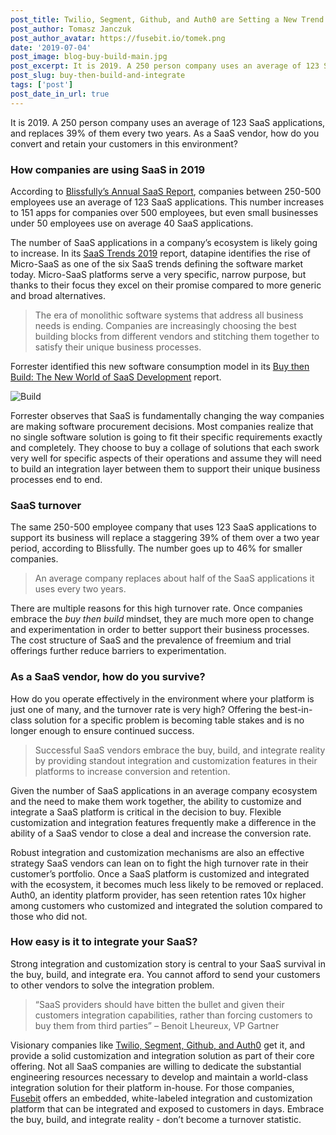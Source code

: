 ```yaml
---
post_title: Twilio, Segment, Github, and Auth0 are Setting a New Trend
post_author: Tomasz Janczuk
post_author_avatar: https://fusebit.io/tomek.png
date: '2019-07-04'
post_image: blog-buy-build-main.jpg
post_excerpt: It is 2019. A 250 person company uses an average of 123 SaaS applications...
post_slug: buy-then-build-and-integrate
tags: ['post']
post_date_in_url: true
---
```


It is 2019. A 250 person company uses an average of 123 SaaS applications, and replaces 39% of them every two years. As a SaaS vendor, how do you convert and retain your customers in this environment?

### How companies are using SaaS in 2019

According to [Blissfully’s Annual SaaS Report](https://www.blissfully.com/saas-trends/2019-annual/), companies between 250-500 employees use an average of 123 SaaS applications. This number increases to 151 apps for companies over 500 employees, but even small businesses under 50 employees use on average 40 SaaS applications.

The number of SaaS applications in a company’s ecosystem is likely going to increase. In its [SaaS Trends 2019](https://www.datapine.com/blog/saas-trends/) report, datapine identifies the rise of Micro-SaaS as one of the six SaaS trends defining the software market today. Micro-SaaS platforms serve a very specific, narrow purpose, but thanks to their focus they excel on their promise compared to more generic and broad alternatives.

> The era of monolithic software systems that address all business needs is ending. Companies are increasingly choosing the best building blocks from different vendors and stitching them together to satisfy their unique business processes.

Forrester identified this new software consumption model in its [Buy then Build: The New World of SaaS Development](https://www.forrester.com/report/Buy+Then+Build+The+New+World+Of+SaaS+Development/-/E-RES143875) report.

![Build](https://fusebit.io/blog-buy-build-workers.jpg 'Build')

Forrester observes that SaaS is fundamentally changing the way companies are making software procurement decisions. Most companies realize that no single software solution is going to fit their specific requirements exactly and completely. They choose to buy a collage of solutions that each swork very well for specific aspects of their operations and assume they will need to build an integration layer between them to support their unique business processes end to end.

### SaaS turnover

The same 250-500 employee company that uses 123 SaaS applications to support its business will replace a staggering 39% of them over a two year period, according to Blissfully. The number goes up to 46% for smaller companies.

> An average company replaces about half of the SaaS applications it uses every two years.

There are multiple reasons for this high turnover rate. Once companies embrace the _buy then build_ mindset, they are much more open to change and experimentation in order to better support their business processes. The cost structure of SaaS and the prevalence of freemium and trial offerings further reduce barriers to experimentation.

### As a SaaS vendor, how do you survive?

How do you operate effectively in the environment where your platform is just one of many, and the turnover rate is very high? Offering the best-in-class solution for a specific problem is becoming table stakes and is no longer enough to ensure continued success.

> Successful SaaS vendors embrace the buy, build, and integrate reality by providing standout integration and customization features in their platforms to increase conversion and retention.

Given the number of SaaS applications in an average company ecosystem and the need to make them work together, the ability to customize and integrate a SaaS platform is critical in the decision to buy. Flexible customization and integration features frequently make a difference in the ability of a SaaS vendor to close a deal and increase the conversion rate.

Robust integration and customization mechanisms are also an effective strategy SaaS vendors can lean on to fight the high turnover rate in their customer’s portfolio. Once a SaaS platform is customized and integrated with the ecosystem, it becomes much less likely to be removed or replaced. Auth0, an identity platform provider, has seen retention rates 10x higher among customers who customized and integrated the solution compared to those who did not.

### How easy is it to integrate your SaaS?

Strong integration and customization story is central to your SaaS survival in the buy, build, and integrate era. You cannot afford to send your customers to other vendors to solve the integration problem.

> “SaaS providers should have bitten the bullet and given their customers integration capabilities, rather than forcing customers to buy them from third parties” – Benoit Lheureux, VP Gartner

Visionary companies like [Twilio, Segment, Github, and Auth0](https://fusebit.io/blog/2019/06/08/twilio-segment-github-serverless-extensibility/) get it, and provide a solid customization and integration solution as part of their core offering. Not all SaaS companies are willing to dedicate the substantial engineering resources necessary to develop and maintain a world-class integration solution for their platform in-house. For those companies, [Fusebit](https://fusebit.io/) offers an embedded, white-labeled integration and customization platform that can be integrated and exposed to customers in days. Embrace the buy, build, and integrate reality - don’t become a turnover statistic.
